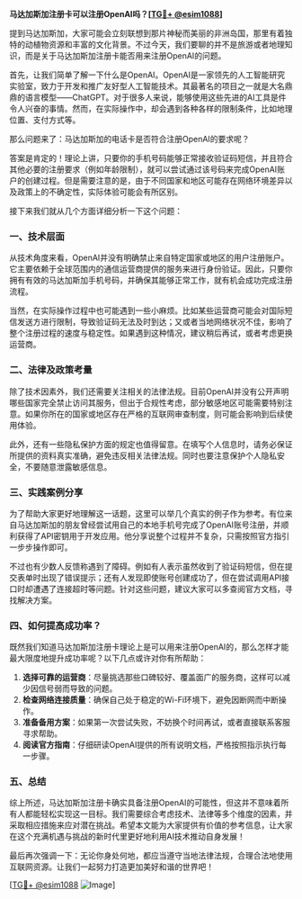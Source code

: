 **马达加斯加注册卡可以注册OpenAI吗？[[TG💪+ @esim1088](https://t.me/s/esim1088)]**

提到马达加斯加，大家可能会立刻联想到那片神秘而美丽的非洲岛国，那里有着独特的动植物资源和丰富的文化背景。不过今天，我们要聊的并不是旅游或者地理知识，而是关于马达加斯加注册卡能否用来注册OpenAI的问题。

首先，让我们简单了解一下什么是OpenAI。OpenAI是一家领先的人工智能研究实验室，致力于开发和推广友好型人工智能技术。其最著名的项目之一就是大名鼎鼎的语言模型——ChatGPT。对于很多人来说，能够使用这些先进的AI工具是件令人兴奋的事情。然而，在实际操作中，却会遇到各种各样的限制条件，比如地理位置、支付方式等。

那么问题来了：马达加斯加的电话卡是否符合注册OpenAI的要求呢？

答案是肯定的！理论上讲，只要你的手机号码能够正常接收验证码短信，并且符合其他必要的注册要求（例如年龄限制），就可以尝试通过该号码来完成OpenAI账户的创建过程。但是需要注意的是，由于不同国家和地区可能存在网络环境差异以及政策上的不确定性，实际体验可能会有所区别。

接下来我们就从几个方面详细分析一下这个问题：

### 一、技术层面

从技术角度来看，OpenAI并没有明确禁止来自特定国家或地区的用户注册账户。它主要依赖于全球范围内的通信运营商提供的服务来进行身份验证。因此，只要你拥有有效的马达加斯加手机号码，并确保其能够正常工作，就有机会成功完成注册流程。

当然，在实际操作过程中也可能遇到一些小麻烦。比如某些运营商可能会对国际短信发送方进行限制，导致验证码无法及时到达；又或者当地网络状况不佳，影响了整个注册过程的速度与稳定性。如果遇到这种情况，建议稍后再试，或者考虑更换运营商。

### 二、法律及政策考量

除了技术因素外，我们还需要关注相关的法律法规。目前OpenAI并没有公开声明哪些国家完全禁止访问其服务，但出于合规性考虑，部分敏感地区可能需要特别注意。如果你所在的国家或地区存在严格的互联网审查制度，则可能会影响到后续使用体验。

此外，还有一些隐私保护方面的规定也值得留意。在填写个人信息时，请务必保证所提供的资料真实准确，避免违反相关法律法规。同时也要注意保护个人隐私安全，不要随意泄露敏感信息。

### 三、实践案例分享

为了帮助大家更好地理解这一话题，这里可以举几个真实的例子作为参考。有位来自马达加斯加的朋友曾经尝试用自己的本地手机号完成了OpenAI账号注册，并顺利获得了API密钥用于开发应用。他分享说整个过程并不复杂，只需按照官方指引一步步操作即可。

不过也有少数人反馈称遇到了障碍。例如有人表示虽然收到了验证码短信，但在提交表单时出现了错误提示；还有人发现即使账号创建成功了，但在尝试调用API接口时却遭遇了连接超时等问题。针对这些问题，建议大家可以多查阅官方文档，寻找解决方案。

### 四、如何提高成功率？

既然我们知道马达加斯加注册卡理论上是可以用来注册OpenAI的，那么怎样才能最大限度地提升成功率呢？以下几点或许对你有所帮助：

1. **选择可靠的运营商**：尽量挑选那些口碑较好、覆盖面广的服务商，这样可以减少因信号弱而导致的问题。
2. **检查网络连接质量**：确保自己处于稳定的Wi-Fi环境下，避免因断网而中断操作。
3. **准备备用方案**：如果第一次尝试失败，不妨换个时间再试，或者直接联系客服寻求帮助。
4. **阅读官方指南**：仔细研读OpenAI提供的所有说明文档，严格按照指示执行每一步骤。

### 五、总结

综上所述，马达加斯加注册卡确实具备注册OpenAI的可能性，但这并不意味着所有人都能轻松实现这一目标。我们需要综合考虑技术、法律等多个维度的因素，并采取相应措施来应对潜在挑战。希望本文能为大家提供有价值的参考信息，让大家在这个充满机遇与挑战的新时代里更好地利用AI技术推动自身发展！

最后再次强调一下：无论你身处何地，都应当遵守当地法律法规，合理合法地使用互联网资源。让我们一起努力打造更加美好和谐的世界吧！

[[TG💪+ @esim1088](https://t.me/s/esim1088) ![Image](https://i.postimg.cc/4NQfJmqS/Snipaste-2025-05-13-00-14-12.png)]